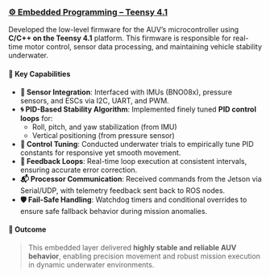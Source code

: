 ### [⚙️ Embedded Programming – Teensy 4.1](#)  
Developed the low-level firmware for the AUV’s microcontroller using **C/C++ on the Teensy 4.1** platform. This firmware is responsible for real-time motor control, sensor data processing, and maintaining vehicle stability underwater.

#### 🔧 Key Capabilities
- **📡 Sensor Integration**: Interfaced with IMUs (BNO08x), pressure sensors, and ESCs via I2C, UART, and PWM.
- **🌀 PID-Based Stability Algorithm**: Implemented finely tuned **PID control loops** for:
  - Roll, pitch, and yaw stabilization (from IMU)
  - Vertical positioning (from pressure sensor)
- **🎯 Control Tuning**: Conducted underwater trials to empirically tune PID constants for responsive yet smooth movement.
- **🔁 Feedback Loops**: Real-time loop execution at consistent intervals, ensuring accurate error correction.
- **📬 Processor Communication**: Received commands from the Jetson via Serial/UDP, with telemetry feedback sent back to ROS nodes.
- **🛡️ Fail-Safe Handling**: Watchdog timers and conditional overrides to ensure safe fallback behavior during mission anomalies.

#### 🏁 Outcome
> This embedded layer delivered **highly stable and reliable AUV behavior**, enabling precision movement and robust mission execution in dynamic underwater environments.
